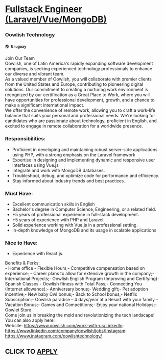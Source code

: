 # [Fullstack Engineer (Laravel/Vue/MongoDB)](https://www.remotewlb.com/apply/fullstack-engineer-laravel-vue-mongodb-70374)  
### Oowlish Technology  
#### `🌎 Uruguay`  
Join Our Team  
Oowlish, one of Latin America's rapidly expanding software development companies, is seeking experienced technology professionals to enhance our diverse and vibrant team.  
As a valued member of Oowlish, you will collaborate with premier clients from the United States and Europe, contributing to pioneering digital solutions. Our commitment to creating a nurturing work environment is recognized by our certification as a Great Place to Work, where you will have opportunities for professional development, growth, and a chance to make a significant international impact.  
We offer the convenience of remote work, allowing you to craft a work-life balance that suits your personal and professional needs. We're looking for candidates who are passionate about technology, proficient in English, and excited to engage in remote collaboration for a worldwide presence.

### Responsibilities:

  * Proficient in developing and maintaining robust server-side applications using PHP, with a strong emphasis on the Laravel framework
  * Expertise in designing and implementing dynamic and responsive user interfaces using Vue.js
  * Integrate and work with MongoDB databases.
  * Troubleshoot, debug, and optimize code for performance and efficiency.
  * Stay informed about industry trends and best practices.

### Must Have:

  * Excellent communication skills in English
  * Bachelor's degree in Computer Science, Engineering, or a related field.
  * +5 years of professional experience in full-stack development.
  * +5 years of experience with PHP and Laravel.
  * Solid experience working with Vue.js in a professional setting.
  * In-depth knowledge of MongoDB and its usage in scalable applications

### Nice to Have:

  * Experience with React.js.

  
Benefits & Perks:  
\- Home office - Flexible Hours;- Competitive compensation based on experience; - Career plans to allow for extensive growth in the company;- International Projects;- Oowlish English Program (Improving and Certifying)- Spanish Classes - Oowlish fitness with Total Pass;- Connecting You (Internet allowance);- Anniversary bonus;- Wedding gift;- Pet adoption incentive;- New baby Owl bonus;- Back to School bonus;- Netflix Subscription;- Oowlish paradise – 4 days/year at a Resort with your family - Vacation Bonus;- Games and Competitions;- Enjoy your national Holidays;- Oowlet Store  
Come join us in breaking the mold and revolutionizing the tech landscape!  
You can also apply here:  
Website: https://www.oowlish.com/work-with-us/LinkedIn: https://www.linkedin.com/company/oowlish/jobs/Instagram: https://www.instagram.com/oowlishtechnology/  
## CLICK TO [APPLY](https://www.remotewlb.com/apply/fullstack-engineer-laravel-vue-mongodb-70374)

